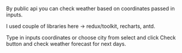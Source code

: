 By public api you can check weather based on coordinates passed in inputs.

I used couple of libraries here -> redux/toolkit, recharts, antd.

Type in inputs coordinates or choose city from select and click Check button and check weather forecast for next days.